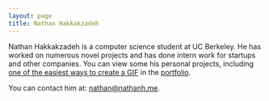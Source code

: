 ```yaml
---
layout: page
title: Nathan Hakkakzadeh
---
```

Nathan Hakkakzadeh is a computer science student at UC Berkeley.
He has worked on numerous novel projects and has done intern work for startups and other companies.
You can view some his personal projects, including [one of the easiest ways to create a GIF](https://github.com/drkabob/Jiffy) in the [portfolio](portfolio).

You can contact him at: [nathan@nathanh.me](mailto:nathan@nathanh.me).

